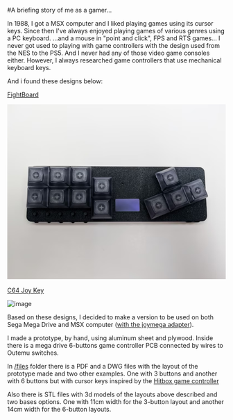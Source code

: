 #A briefing story of me as a gamer...

In 1988, I got a MSX computer and I liked playing games using its cursor keys.
Since then I've always enjoyed playing games of various genres using a PC keyboard. 
...and a mouse in "point and click", FPS and RTS games...
I never got used to playing with game controllers with the design used from the NES to the PS5.
And I never had any of those video game consoles either. 
However, I always researched game controllers that use mechanical keyboard keys.

And i found these designs below:

[FightBoard](https://thnikk.moe/)

![image](files/fightboard.png)

[C64 Joy Key](https://github.com/tebl/C64-JoyKEY)

![image](files/c64joykey.png)

Based on these designs, I decided to make a version to be used on both Sega Mega Drive and MSX computer ([with the joymega adapter](https://frs.badcoffee.info/hardware/joymega-en.html)).

I made a prototype, by hand, using aluminum sheet and plywood.
Inside there is a mega drive 6-buttons game controller PCB connected by wires to Outemu switches.

In [/files](https://github.com/afbento/mec_kbd_game_controller/files) folder there is a PDF and a DWG files with the layout of the prototype made and two other examples. 
One with 3 buttons and another with 6 buttons but with cursor keys inspired by the [Hitbox game controller](https://www.hitboxarcade.com/)

Also there is STL files with 3d models of the layouts above described and two bases options. One with 11cm width for the 3-button layout and another 14cm width for the 6-button layouts.








